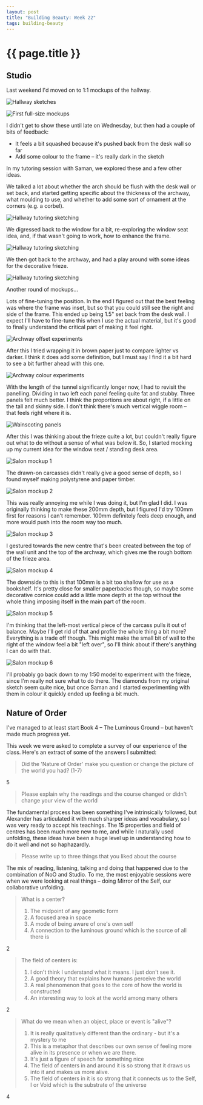 ```yaml
---
layout: post
title: "Building Beauty: Week 22"
tags: building-beauty
---
```


# {{ page.title }}

## Studio

Last weekend I'd moved on to 1:1 mockups of the hallway.

![Hallway sketches](/images/posts/building-beauty/hallway-sketch.jpg)

![First full-size mockups](/images/posts/building-beauty/hallway-full-size-mockups-1.jpg)

I didn't get to show these until late on Wednesday, but then had a couple of bits of feedback:

* It feels a bit squashed because it's pushed back from the desk wall so far
* Add some colour to the frame – it's really dark in the sketch

In my tutoring session with Saman, we explored these and a few other ideas.

We talked a lot about whether the arch should be flush with the desk wall or set back, and started getting specific about the thickness of the archway, what moulding to use, and whether to add some sort of ornament at the corners (e.g. a corbel).

![Hallway tutoring sketching](/images/posts/building-beauty/hallway-tutoring-1.jpg)

We digressed back to the window for a bit, re-exploring the window seat idea, and, if that wasn't going to work, how to enhance the frame.

![Hallway tutoring sketching](/images/posts/building-beauty/hallway-tutoring-2.jpg)

We then got back to the archway, and had a play around with some ideas for the decorative frieze.

![Hallway tutoring sketching](/images/posts/building-beauty/hallway-tutoring-3.jpg)

Another round of mockups…

Lots of fine-tuning the position. In the end I figured out that the best feeling was where the frame was inset, but so that you could still see the right and side of the frame. This ended up being 1.5" set back from the desk wall. I expect I'll have to fine-tune this when I use the actual material, but it's good to finally understand the critical part of making it feel right.

![Archway offset experiments](/images/posts/building-beauty/archway-offset-experiments.jpg)

After this I tried wrapping it in brown paper just to compare lighter vs darker. I think it does add some definition, but I must say I find it a bit hard to see a bit further ahead with this one.

![Archway colour experiments](/images/posts/building-beauty/archway-white-vs-brown.jpg)

With the length of the tunnel significantly longer now, I had to revisit the panelling. Dividing in two left each panel feeling quite fat and stubby. Three panels felt much better. I think the proportions are about right, if a little on the tall and skinny side. I don't think there's much vertical wiggle room – that feels right where it is.

![Wainscoting panels](/images/posts/building-beauty/wainscoting-panels.jpg)

After this I was thinking about the frieze quite a lot, but couldn't really figure out what to do without a sense of what was below it. So, I started mocking up my current idea for the window seat / standing desk area.

![Salon mockup 1](/images/posts/building-beauty/salon-mockup-1.jpg)

The drawn-on carcasses didn't really give a good sense of depth, so I found myself making polystyrene and paper timber.

![Salon mockup 2](/images/posts/building-beauty/salon-mockup-2.jpg)

This was really annoying me while I was doing it, but I'm glad I did. I was originally thinking to make these 200mm depth, but I figured I'd try 100mm first for reasons I can't remember. 100mm definitely feels deep enough, and more would push into the room way too much.

![Salon mockup 3](/images/posts/building-beauty/salon-mockup-3.jpg)

I gestured towards the new centre that's been created between the top of the wall unit and the top of the archway, which gives me the rough bottom of the frieze area.

![Salon mockup 4](/images/posts/building-beauty/salon-mockup-4.jpg)

The downside to this is that 100mm is a bit too shallow for use as a bookshelf. It's pretty close for smaller paperbacks though, so maybe some decorative cornice could add a little more depth at the top without the whole thing imposing itself in the main part of the room.

![Salon mockup 5](/images/posts/building-beauty/salon-mockup-5.jpg)

I'm thinking that the left-most vertical piece of the carcass pulls it out of balance. Maybe I'll get rid of that and profile the whole thing a bit more? Everything is a trade off though. This might make the small bit of wall to the right of the window feel a bit "left over", so I'll think about if there's anything I can do with that.

![Salon mockup 6](/images/posts/building-beauty/salon-mockup-6.jpg)

I'll probably go back down to my 1:50 model to experiment with the frieze, since I'm really not sure what to do there. The diamonds from my original sketch seem quite nice, but once Saman and I started experimenting with them in colour it quickly ended up feeling a bit much.

## Nature of Order

I've managed to at least start Book 4 – The Luminous Ground – but haven't made much progress yet.

This week we were asked to complete a survey of our experience of the class. Here's an extract of some of the answers I submitted:

> Did the 'Nature of Order' make you question or change the picture of the world you had? (1-7)

5

> Please explain why the readings and the course changed or didn't change your view of the world

The fundamental process has been something I've intrinsically followed, but Alexander has articulated it with much sharper ideas and vocabulary, so I was very ready to accept his teachings. The 15 properties and field of centres has been much more new to me, and while I naturally used unfolding, these ideas have been a huge level up in understanding how to do it well and not so haphazardly.

> Please write up to three things that you liked about the course

The mix of reading, listening, talking and doing that happened due to the combination of NoO and Studio. To me, the most enjoyable sessions were when we were looking at real things – doing Mirror of the Self, our collaborative unfolding.

> What is a center?
>
> 1. The midpoint of any geometic form
> 2. A focused area in space
> 3. A mode of being aware of one's own self
> 4. A connection to the luminous ground which is the source of all there is

2

> The field of centers is:
>
> 1. I don't think I understand what it means. I just don't see it.
> 2. A good theory that explains how humans perceive the world
> 3. A real phenomenon that goes to the core of how the world is constructed
> 4. An interesting way to look at the world among many others

2

> What do we mean when an object, place or event is "alive"?
>
> 1. It is really qualitatively different than the ordinary - but it's a mystery to me
> 2. This is a metaphor that describes our own sense of feeling more alive in its presence or when we are there.
> 3. It's just a figure of speech for something nice
> 4. The field of centers in and around it is so strong that it draws us into it and makes us more alive.
> 5. The field of centers in it is so strong that it connects us to the Self, I or Void which is the substrate of the universe

4

